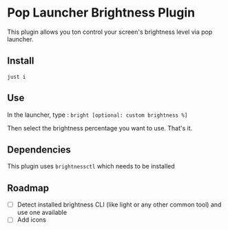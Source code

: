 # Pop Launcher Brightness Plugin

This plugin allows you ton control your screen's brightness level via pop launcher.

## Install

```shell
just i
```

## Use

In the launcher, type : `bright [optional: custom brightness %]`

Then select the brightness percentage you want to use. That's it.

## Dependencies

This plugin uses `brightnessctl` which needs to be installed

## Roadmap

- [ ] Detect installed brightness CLI (like light or any other common tool) and use one available
- [ ] Add icons